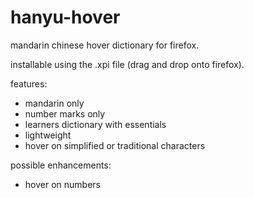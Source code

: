 # hanyu-hover
mandarin chinese hover dictionary for firefox.

installable using the .xpi file (drag and drop onto firefox).

features:
- mandarin only
- number marks only
- learners dictionary with essentials
- lightweight
- hover on simplified or traditional characters

possible enhancements:
- hover on numbers
